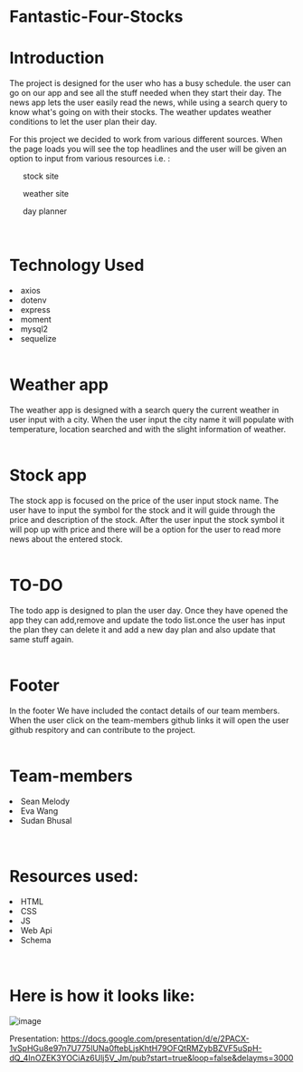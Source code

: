 # Fantastic-Four-Stocks
<h1> Introduction </h1>

The project is designed for the user who has a busy schedule.  the user can go on our app and see all the stuff needed when they start their day. The news app lets the user easily read the news, while using a search query to know what's going on with their stocks.  The weather updates weather conditions to let the user plan their day. 

For this project we decided to work from various different sources.  When the page loads you will see the top headlines and the user will be given an option to input from various resources i.e. :
<ul>stock site</ul>
<ul>weather site</ul>
<ul>day planner</ul>
<br>


<h1> Technology Used </h1>
    <li> axios</li>
   <li> dotenv</li>
   <li> express </li>
   <li> moment </li>
    <li> mysql2 </li>
    <li> sequelize</li>

<br>

<h1> Weather app </h1>   
 The weather app is designed with a search query the current weather in user input with a city. When the user input the city name it will populate with temperature, location searched and with the slight information of weather. 
 <br>
 <br>
 <h1> Stock app </h1>
  The stock app is focused on the price of the user input stock name. The user have to input the symbol for the stock and it will guide through the price and description of the stock. After the user input the stock symbol it will pop up with price and there will be a option for the user to read more news about the entered stock.

 <br>
 <br>

 <h1> TO-DO </h1>
The todo app is designed to plan the user day. Once they have opened the app they can add,remove and update the todo list.once the user has input the plan they can delete it and add a new day plan and also update that same stuff again.

<br>
<br>
<h1>Footer</h1>
  In the footer We have included the contact details of our team members. When the user click on the team-members github links it will open the user github respitory and can contribute to the project.
<br>
<br>
<h1> Team-members </h1>
 <li>Sean Melody</li>
 <li>Eva Wang </li>
 <li>Sudan Bhusal </li>
 <br>
 <br>
 <h1>Resources used: </h1>
 <li>HTML</li>
 <li>CSS</li>
 <li>JS</li>
 <li>Web Api</li>
 <li>Schema</li>

 <br>
 <br>
 <h1>Here is how it looks like: </h1>

 ![image](https://user-images.githubusercontent.com/71658001/105621615-5370c180-5dbe-11eb-91d4-6497c260b4d1.png)

Presentation:
https://docs.google.com/presentation/d/e/2PACX-1vSpHGu8e97n7U775lUNa0ftebLjsKhtH79OFQtRMZybBZVF5uSpH-dQ_4InOZEK3YOCiAz6Ulj5V_Jm/pub?start=true&loop=false&delayms=3000



